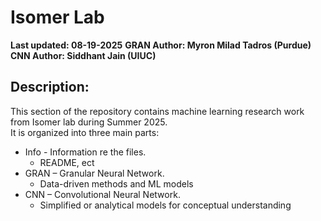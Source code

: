# Isomer Lab 
**Last updated: 08-19-2025**
**GRAN Author: Myron Milad Tadros (Purdue)**
**CNN Author: Siddhant Jain (UIUC)**

## Description:
  This section of the repository contains machine learning research work from Isomer lab during Summer 2025.  
  It is organized into three main parts:
  - Info - Information re the files. 
    - README, ect
  - GRAN – Granular Neural Network. 
    - Data-driven methods and ML models  
  - CNN – Convolutional Neural Network. 
    - Simplified or analytical models for conceptual understanding  
